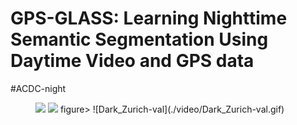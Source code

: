 # GPS-GLASS: Learning Nighttime Semantic Segmentation Using Daytime Video and GPS data
#ACDC-night
<figure class="half">
    <img src="https://github.com/jimmy9704/GPS-GLASS/blob/main/video/ACDC-night.gif">
    <img src="https://github.com/jimmy9704/GPS-GLASS/blob/main/video/Dark_Zurich-val.gif">
figure>
<img src="./video/ACDC-night.gif"  width="700" height="370">
![Dark_Zurich-val](./video/Dark_Zurich-val.gif)
